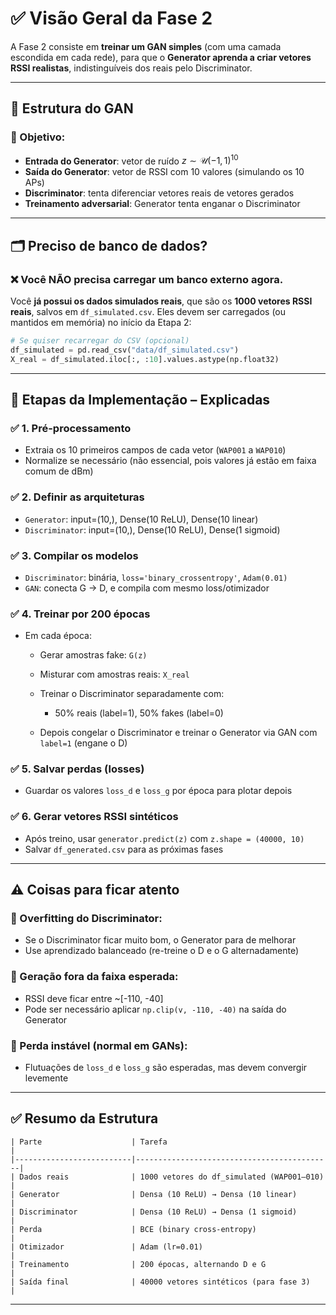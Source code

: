 # ✅ Visão Geral da Fase 2

A Fase 2 consiste em **treinar um GAN simples** (com uma camada escondida em cada rede), para que o **Generator aprenda a criar vetores RSSI realistas**, indistinguíveis dos reais pelo Discriminator.

---

## 🧠 Estrutura do GAN

### 🎯 Objetivo:

* **Entrada do Generator**: vetor de ruído $z \sim \mathcal{U}(-1, 1)^{10}$
* **Saída do Generator**: vetor de RSSI com 10 valores (simulando os 10 APs)
* **Discriminator**: tenta diferenciar vetores reais de vetores gerados
* **Treinamento adversarial**: Generator tenta enganar o Discriminator

---

## 🗂️ Preciso de banco de dados?

### ❌ **Você NÃO precisa carregar um banco externo agora.**

Você **já possui os dados simulados reais**, que são os **1000 vetores RSSI reais**, salvos em `df_simulated.csv`. Eles devem ser carregados (ou mantidos em memória) no início da Etapa 2:

```python
# Se quiser recarregar do CSV (opcional)
df_simulated = pd.read_csv("data/df_simulated.csv")
X_real = df_simulated.iloc[:, :10].values.astype(np.float32)
```

---

## 🔧 Etapas da Implementação – Explicadas

### ✅ 1. **Pré-processamento**

* Extraia os 10 primeiros campos de cada vetor (`WAP001` a `WAP010`)
* Normalize se necessário (não essencial, pois valores já estão em faixa comum de dBm)

### ✅ 2. **Definir as arquiteturas**

* `Generator`: input=(10,), Dense(10 ReLU), Dense(10 linear)
* `Discriminator`: input=(10,), Dense(10 ReLU), Dense(1 sigmoid)

### ✅ 3. **Compilar os modelos**

* `Discriminator`: binária, `loss='binary_crossentropy'`, `Adam(0.01)`
* `GAN`: conecta G → D, e compila com mesmo loss/otimizador

### ✅ 4. **Treinar por 200 épocas**

* Em cada época:

  * Gerar amostras fake: `G(z)`
  * Misturar com amostras reais: `X_real`
  * Treinar o Discriminator separadamente com:

    * 50% reais (label=1), 50% fakes (label=0)
  * Depois congelar o Discriminator e treinar o Generator via GAN com `label=1` (engane o D)

### ✅ 5. **Salvar perdas (losses)**

* Guardar os valores `loss_d` e `loss_g` por época para plotar depois

### ✅ 6. **Gerar vetores RSSI sintéticos**

* Após treino, usar `generator.predict(z)` com `z.shape = (40000, 10)`
* Salvar `df_generated.csv` para as próximas fases

---

## ⚠️ Coisas para ficar atento

### 🔹 Overfitting do Discriminator:

* Se o Discriminator ficar muito bom, o Generator para de melhorar
* Use aprendizado balanceado (re-treine o D e o G alternadamente)

### 🔹 Geração fora da faixa esperada:

* RSSI deve ficar entre \~\[-110, -40]
* Pode ser necessário aplicar `np.clip(v, -110, -40)` na saída do Generator

### 🔹 Perda instável (normal em GANs):

* Flutuações de `loss_d` e `loss_g` são esperadas, mas devem convergir levemente

---

## ✅ Resumo da Estrutura

```text
| Parte                    | Tarefa                                     |
|--------------------------|--------------------------------------------|
| Dados reais              | 1000 vetores do df_simulated (WAP001–010) |
| Generator                | Densa (10 ReLU) → Densa (10 linear)       |
| Discriminator            | Densa (10 ReLU) → Densa (1 sigmoid)       |
| Perda                    | BCE (binary cross-entropy)                |
| Otimizador               | Adam (lr=0.01)                             |
| Treinamento              | 200 épocas, alternando D e G              |
| Saída final              | 40000 vetores sintéticos (para fase 3)    |
```

---

